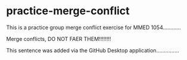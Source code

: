 # practice-merge-conflict

This is a practice group merge conflict exercise for MMED 1054............

Merge conflicts, DO NOT FAER THEM!!!!!!!!

This sentence was added via the GitHub Desktop application...............